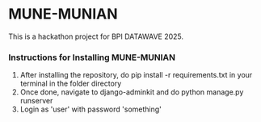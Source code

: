 # MUNE-MUNIAN
This is a hackathon project for BPI DATAWAVE 2025.

### Instructions for Installing MUNE-MUNIAN
1. After installing the repository, do pip install -r requirements.txt in your terminal in the folder directory
2. Once done, navigate to django-adminkit and do python manage.py runserver
3. Login as 'user' with password 'something'
